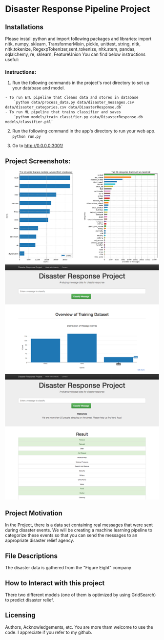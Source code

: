 # Disaster Response Pipeline Project
## Installations
Please install python and import following packages and libraries: import nltk, numpy, sklearn, TransformerMixin, pickle, unittest, string, nltk, nltk.tokenize, RegexpTokenizer,sent_tokenize, nltk.stem, pandas, sqlalchemy, re, sklearn, FeatureUnion
You can find below instructions useful:
### Instructions:
   1. Run the following commands in the project's root directory to set up your database and model.

    - To run ETL pipeline that cleans data and stores in database
        `python data/process_data.py data/disaster_messages.csv data/disaster_categories.csv data/DisasterResponse.db`
    - To run ML pipeline that trains classifier and saves
        `python models/train_classifier.py data/DisasterResponse.db models/classifier.pkl`

  2. Run the following command in the app's directory to run your web app.
    `python run.py`

  3. Go to http://0.0.0.0:3001/

## Project Screenshots:
![image1](https://github.com/pouyanebrahimi/Disaster-Response-Pipeline/blob/master/images/img.png?raw=true)
![image2](https://github.com/pouyanebrahimi/Disaster-Response-Pipeline/blob/master/images/img2.png?raw=true)
![image3](https://github.com/pouyanebrahimi/Disaster-Response-Pipeline/blob/master/images/img3.png?raw=true)

## Project Motivation
In the Project, there is a data set containing real messages that were sent during disaster events. We will be creating a machine learning pipeline to categorize these events so that you can send the messages to an appropriate disaster relief agency.

## File Descriptions
The disaster data is gathered from the "Figure Eight" company

## How to Interact with this project
There two different models (one of them is optimized by using GridSearch) to predict disaster relief.  

## Licensing
Authors, Acknowledgements, etc. You are more tham welcome to use the code. I appreciate if you refer to my github.
